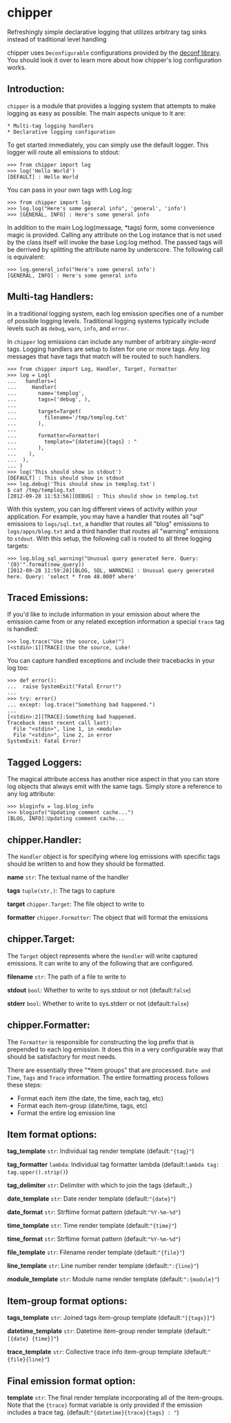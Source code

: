 chipper
======

Refreshingly simple declarative logging that utilizes arbitrary tag sinks instead of traditional level handling

chipper uses `Deconfigurable` configurations provided by the [deconf library](https://github.com/dustinlacewell/deconf). You should look it over to learn more about how chipper's log configuration works.

Introduction:
-------------

`chipper` is a module that provides a logging system that attempts to make logging as easy as possible. The main aspects unique to it are:

    * Multi-tag logging handlers
    * Declarative logging configuration

To get started immediately, you can simply use the default logger. This logger will route all emissions to stdout:

    >>> from chipper import log
    >>> log('Hello World')
    [DEFAULT] : Hello World

You can pass in your own tags with Log.log:

    >>> from chipper import log
    >>> log.log("Here's some general info", 'general', 'info')
    >>> [GENERAL, INFO] : Here's some general info

In addition to the main Log.log(message, *tags) form, some convenience magic is provided. Calling any attribute on the Log instance that is not used by the class itself will invoke the base Log.log method. The passed tags will be derrived by splitting the attribute name by underscore. The following call is equivalent:

    >>> log.general_info("Here's some general info')
    [GENERAL, INFO] : Here's some general info


Multi-tag Handlers:
-------------------

In a traditional logging system, each log emission specifies one of a number of possible logging levels. Traditional logging systems typically include levels such as `debug`, `warn`, `info`, and `error`.

In `chipper` log emissions can include any number of arbitrary *single-word* tags. Logging handlers are setup to listen for one or more tags. Any log messages that have tags that match will be routed to such handlers.

    >>> from chipper import Log, Handler, Target, Formatter
    >>> log = Log(
    ...   handlers=(
    ...     Handler(
    ...       name='templog',
    ...       tags=('debug', ),
    ...
    ...       target=Target(
    ...         filename='/tmp/templog.txt'
    ...       ),
    ...
    ...       formatter=Formatter(
    ...         template="{datetime}{tags} : "            
    ...       ),
    ...    ),
    ...  ),
    ... )
    >>> log('This should show in stdout')
    [DEFAULT] : This should show in stdout
    >>> log.debug('This should show in templog.txt')
    $ cat /tmp/templog.txt
    [2012-09-28 11:53:56][DEBUG] : This should show in templog.txt

With this system, you can log different views of activity within your application. For example, you may have a handler that routes all "sql" emissions to `logs/sql.txt`, a handler that routes all "blog" emissions to `logs/apps/blog.txt` and a third handler that routes all "warning" emissions to `stdout`. With this setup, the following call is routed to all three logging targets:

    >>> log.blog_sql_warning("Unusual query generated here. Query: '{0}'".format(new_query))
    [2012-09-28 11:59:28][BLOG, SQL, WARNING] : Unusual query generated here. Query: 'select * from 48.000f where'

Traced Emissions:
-----------------

If you'd like to include information in your emission about where the emission came from or any related exception information a special `trace` tag is handled:

    >>> log.trace("Use the source, Luke!")
    [<stdin>:1][TRACE]:Use the source, Luke!

You can capture handled exceptions and include their tracebacks in your log too:

    >>> def error():
    ...  raise SystemExit("Fatal Error!")
    ... 
    >>> try: error()
    ... except: log.trace("Something bad happened.")
    ... 
    [<stdin>:2][TRACE]:Something bad happened.
    Traceback (most recent call last):
      File "<stdin>", line 1, in <module>
      File "<stdin>", line 2, in error
    SystemExit: Fatal Error!


Tagged Loggers:
---------------

The magical attribute access has another nice aspect in that you can store log objects that always emit with the same tags. Simply store a reference to any log attribute:

    >>> bloginfo = log.blog_info
    >>> bloginfo("Updating comment cache...")
    [BLOG, INFO]:Updating comment cache...


chipper.Handler:
----------------

The `Handler` object is for specifying where log emissions with specific tags should be written to and how they should be formatted.

**name** `str`: The textual name of the handler

**tags** `tuple(str,)`: The tags to capture

**target** `chipper.Target`: The file object to write to

**formatter** `chipper.Formatter`: The object that will 
format the emissions


chipper.Target:
---------------

The `Target` object represents where the `Handler` will write captured emissions. It can write to any of the following that are configured.

**filename** `str`: The path of a file to write to

**stdout** `bool`: Whether to write to sys.stdout or not (default:`false`)

**stderr** `bool`: Whether to write to sys.stderr or not (default:`false`)


chipper.Formatter:
------------------

The `Formatter` is responsible for constructing the log prefix that is prepended to each log emission. It does this in a very configurable way that should be satisfactory for most needs.

There are essentially three "*item groups" that are processed. `Date and Time`, `Tags` and `Trace` information. The entire formatting process follows these steps:

  *  Format each item (the date, the time, each tag, etc) 
  *  Format each item-group (date/time, tags, etc)
  *  Format the entire log emission line


Item format options:
--------------------

**tag_template** `str`: Individual tag render template (default:`"{tag}"`)

**tag_formatter** `lambda`: Individual tag formatter lambda (default:`lambda tag: tag.upper().strip()`)

**tag_delimiter** `str`: Delimiter with which to join the tags (default:`,`)

**date_template** `str`: Date render template (default:`"{date}"`)

**date_format** `str`: Strftime format pattern (default:`"%Y-%m-%d"`)

**time_template** `str`: Time render template (default:`"{time}"`)

**time_format** `str`: Strftime format pattern (default:`"%Y-%m-%d"`)

**file_template** `str`: Filename render template (default:`"{file}"`)

**line_template** `str`: Line number render template (default:`":{line}"`)

**module_template** `str`: Module name render template (default:`":{module}"`)


Item-group format options:
--------------------------

**tags_template** `str`: Joined tags item-group template (default:`"[{tags}]"`)

**datetime_template** `str`: Datetime item-group render template (default:`"[{date} {time}]"`)

**trace_template** `str`: Collective trace info item-group template (default:`"{file}{line}"`)


Final emission format option:
-----------------------------

**template** `str`: The final render template incorporating all of the item-groups. Note that the `{trace}` format variable is only provided if the emission includes a trace tag. (default:`"{datetime}{trace}{tags} : "`)